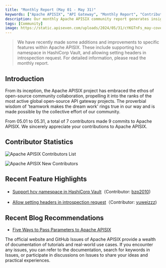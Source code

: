 ```yaml
---
title: "Monthly Report (May 01 - May 31)"
keywords: ["Apache APISIX", "API Gateway", "Monthly Report", "Contributor"]
description: Our monthly Apache APISIX community report generates insights into the project's monthly developments. The reports provide a pathway into the Apache APISIX community, ensuring that you stay well-informed and actively involved.
tags: [Community]
image: https://static.apiseven.com/uploads/2024/05/31/cYKGTnFs_may-cover-en.png
---
```


> We have recently made some additions and improvements to specific features within Apache APISIX. These include supporting hcv namespace in HashiCorp Vault, and allowing setting headers in introspection request. For detailed information, please read the monthly report.
<!--truncate-->
## Introduction

From its inception, the Apache APISIX project has embraced the ethos of open-source community collaboration, propelling it into the ranks of the most active global open-source API gateway projects. The proverbial wisdom of 'teamwork makes the dream work' rings true in our way and is made possible by the collective effort of our community.

From 05.01 to 05.31, a total of 7 contributors made 9 commits to Apache APISIX. We sincerely appreciate your contributions to Apache APISIX.

## Contributor Statistics

![Apache APISIX Contributors List](https://static.apiseven.com/uploads/2024/05/31/HwuInTPw_contributors-list-may.png)

![Apache APISIX New Contributors](https://static.apiseven.com/uploads/2024/05/31/paTYXQAh_new-contributors-may.png)

## Recent Feature Highlights

- [Support hcv namespace in HashiCorp Vault](https://github.com/apache/apisix/pull/11277)（Contributor: [bzp2010](https://github.com/bzp2010))

- [Allow setting headers in introspection request](https://github.com/apache/apisix/pull/11090)（Contributor: [yuweizzz](https://github.com/yuweizzz))

## Recent Blog Recommendations

- [Five Ways to Pass Parameters to Apache APISIX](https://apisix.apache.org/blog/2024/05/02/pass-parameters-apisix/)

The official website and GitHub Issues of Apache APISIX provide a wealth of documentation of tutorials and real-world use cases. If you encounter any issues, you can refer to the documentation, search for keywords in Issues, or participate in discussions on Issues to share your ideas and practical experiences.
